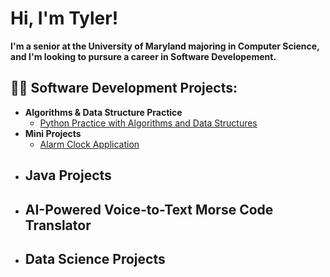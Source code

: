 <h1>Hi, I'm Tyler!</h1>
<b>I'm a senior at the University of Maryland majoring in Computer Science, and I'm looking to pursure a career in Software Developement.</b>

<h2>👨‍💻 Software Development Projects:</h2>


- <b>Algorithms & Data Structure Practice</b>
  - [Python Practice with Algorithms and Data Structures](https://github.com/TylerBraisted/AlgorithmsPractice.git)
- <b>Mini Projects</b>
  -  [Alarm Clock Application](https://github.com/TylerBraisted/AlarmClockProject.git)
- <b>Java Projects</b>
  - 
- <b>AI-Powered Voice-to-Text Morse Code Translator</b>
  - 
- <b>Data Science Projects</b>
  - 
